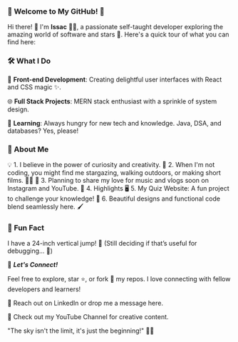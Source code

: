### 🌟 Welcome to My GitHub! 🐾

Hi there! 👋 I'm **Issac** 👨‍💻, a passionate self-taught developer exploring the amazing world of software and stars 🌌. Here's a quick tour of what you can find here:

### 🛠 What I Do

🚀 **Front-end Development**: Creating delightful user interfaces with React and CSS magic ✨.

🌐 **Full Stack Projects**: MERN stack enthusiast with a sprinkle of system design.

📝 **Learning**: Always hungry for new tech and knowledge. Java, DSA, and databases? Yes, please!

### 🌈 About Me

💡 1. I believe in the power of curiosity and creativity.
🌟 2. When I'm not coding, you might find me stargazing, walking outdoors, or making short films. 🎥✨
🎵 3. Planning to share my love for music and vlogs soon on Instagram and YouTube.
📂 4. Highlights
🖥️ 5. My Quiz Website: A fun project to challenge your knowledge!
🎨 6. Beautiful designs and functional code blend seamlessly here. 🖌️

### 🌟 Fun Fact

I have a 24-inch vertical jump! 🏀 (Still deciding if that’s useful for debugging... 🤔)

🚀 ***Let's Connect!***

Feel free to explore, star ⭐, or fork 🍴 my repos. I love connecting with fellow developers and learners!

💌 Reach out on LinkedIn or drop me a message here.

🌟 Check out my YouTube Channel for creative content.

"The sky isn't the limit, it's just the beginning!" 🌌✨


